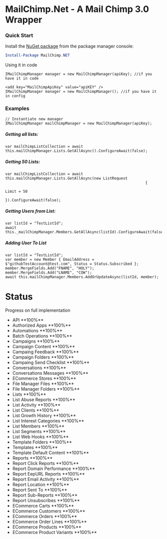 # MailChimp.Net - A Mail Chimp 3.0 Wrapper

### Quick Start
Install the [NuGet package](https://www.nuget.org/packages/MailChimp.Net.V3/) from the package manager console:
```powershell
Install-Package MailChimp.NET
```
Using it in code
```CSharp
IMailChimpManager manager = new MailChimpManager(apiKey); //if you have it in code

<add key="MailChimpApiKey" value="apiKEY" />
IMailChimpManager manager = new MailChimpManager(); //if you have it in config
```

### Examples

```CSharp
// Instantiate new manager
IMailChimpManager mailChimpManager = new MailChimpManager(apiKey);
```

##### Getting all lists:

```CSharp
var mailChimpListCollection = await this.mailChimpManager.Lists.GetAllAsync().ConfigureAwait(false);
```

##### Getting 50 Lists:

```CSharp
var mailChimpListCollection = await this.mailChimpManager.Lists.GetAllAsync(new ListRequest
                                                               {
                                                                   Limit = 50
                                                               }).ConfigureAwait(false);
```

##### Getting Users from List:

```CSharp
var listId = "TestListId";
await this._mailChimpManager.Members.GetAllAsync(listId).ConfigureAwait(false);
```
##### Adding User To List

```CSharp
var listId = "TestListId";
var member = new Member { EmailAddress = $"githubTestAccount@test.com", Status = Status.Subscribed };
member.MergeFields.Add("FNAME", "HOLY");
member.MergeFields.Add("LNAME", "COW");
await this.mailChimpManager.Members.AddOrUpdateAsync(listId, member);
```
# Status
Progress on full implementation
<ul>
<li>API **100%**</li>
<li>Authorized Apps **100%**</li>
<li>Automations **100%**</li>
<li>Batch Operations **100%**</li>
<li>Campaigns **100%**</li>
<li>Campaign Content **100%**</li>
<li>Campaing Feedback **100%**</li>
<li>Campaign Folders **100%**</li>
<li>Campaing Send Checklist **100%**</li>
<li>Conversations **100%**</li>
<li>Conversations Messages **100%**</li>
<li>ECommerce Stores **100%**</li>
<li>File Manager Files **100%**</li>
<li>File Manager Folders **100%**</li>
<li>Lists **100%**</li>
<li>List Abuse Reports **100%**</li>
<li>List Activity **100%**</li>
<li>List Clients **100%**</li>
<li>List Growth History **100%**</li>
<li>List Interest Categories **100%**</li>
<li>List Members **100%**</li>
<li>List Segments **100%**</li>
<li>List Web Hooks **100%**</li>
<li>Template Folders **100%**</li>
<li>Templates **100%**</li>
<li>Template Default Content **100%**</li>
<li>Reports **100%**</li>
<li>Report Click Reports **100%**</li>
<li>Report Domain Performance **100%**</li>
<li>Report EepURL Reports **100%**</li>
<li>Report Email Activity **100%**</li>
<li>Report Location **100%**</li>
<li>Report Sent To **100%**</li>
<li>Report Sub-Reports **100%**</li>
<li>Report Unsubscribes **100%**</li>
<li>ECommerce Carts **100%**</li>
<li>ECommerce Customers **100%**</li>
<li>ECommerce Orders **100%**</li>
<li>ECommerce Order Lines **100%**</li>
<li>ECommerce Products **100%**</li>
<li>ECommerce Product Variants **100%**</li>
</ul>
